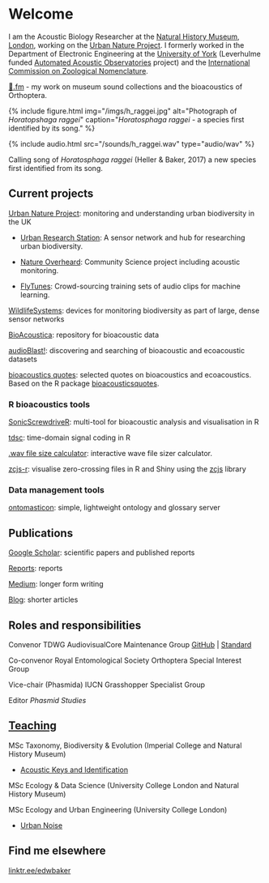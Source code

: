 # Welcome

I am the Acoustic Biology Researcher at the [Natural History Museum, London](https://www.nhm.ac.uk), working on the [Urban Nature Project](https://www.nhm.ac.uk/about-us/urban-nature-project.html). I formerly worked in the Department of Electronic Engineering at the [University of York](https://york.ac.uk) (Leverhulme funded [Automated Acoustic Observatories](aao) project) and the [International Commission on Zoological Nomenclature](http://iczn.org).

[🦗.fm](https://🦗.fm/) - my work on museum sound collections and the bioacoustics of Orthoptera.

{% include figure.html img="/imgs/h_raggei.jpg" alt="Photograph of <i>Horatopshaga raggei</i>" caption="<i>Horatosphaga raggei</i> - a species first identified by its song." %}

{% include audio.html src="/sounds/h_raggei.wav" type="audio/wav" %}

Calling song of _Horatosphaga raggei_ (Heller & Baker, 2017) a new species first identified from its song.

## Current projects

[Urban Nature Project](/urban-nature-project): monitoring and understanding urban biodiversity in the UK

- [Urban Research Station](/urban-research-station): A sensor network and hub for researching urban biodiversity.

- [Nature Overheard](https://ebaker.me.uk/nature-overheard): Community Science project including acoustic monitoring.

- [FlyTunes](/flytunes): Crowd-sourcing training sets of audio clips for machine learning.

[WildlifeSystems](https://wildlife.systems): devices for monitoring biodiversity as part of large, dense sensor networks

[BioAcoustica](https://bio.acousti.ca): repository for bioacoustic data

[audioBlast!](https://audioblast.org): discovering and searching of bioacoustic and ecoacoustic datasets

[bioacoustics quotes](https://shiny.ebaker.me.uk/shiny-bioacousticsquotes/): selected quotes on bioacoustics and ecoacoustics. Based on the R package [bioacousticsquotes](https://quotes.acousti.cloud).

### R bioacoustics tools

[SonicScrewdriveR](https://sonicscrewdriver.ebaker.me.uk): multi-tool for bioacoustic analysis and visualisation in R

[tdsc](https://github.com/edwbaker/tdsc): time-domain signal coding in R

[.wav file size calculator](https://shiny.ebaker.me.uk/shiny-wav_filesize/): interactive wave file sizer calculator.

[zcjs-r](https://github.com/BioAcoustica/zcjs-r): visualise zero-crossing files in R and Shiny using the [zcjs](https://github.com/BioAcoustica/zcjs) library

### Data management tools

[ontomasticon](https://ontomasticon.github.io/): simple, lightweight ontology and glossary server

## Publications

[Google Scholar](https://scholar.google.com/citations?user=44XAtwYAAAAJ): scientific papers and published reports

[Reports](/reports): reports

[Medium](https://edwbaker.medium.com/): longer form writing

[Blog](https://pblog.ebaker.me.uk): shorter articles

## Roles and responsibilities

Convenor TDWG AudiovisualCore Maintenance Group [GitHub](https://github.com/tdwg/ac) \| [Standard](https://www.tdwg.org/standards/ac/)

Co-convenor Royal Entomological Society Orthoptera Special Interest Group

Vice-chair (Phasmida) IUCN Grasshopper Specialist Group

Editor _Phasmid Studies_

## [Teaching](/teaching)

MSc Taxonomy, Biodiversity & Evolution (Imperial College and Natural History Museum)

- [Acoustic Keys and Identification](/teaching/IC-AcousticKeys/)

MSc Ecology & Data Science (University College London and Natural History Museum)

MSc Ecology and Urban Engineering (University College London)

- [Urban Noise](/teaching/UCL-UrbanNoise/)

## Find me elsewhere

[linktr.ee/edwbaker](https://linktr.ee/edwbaker)
